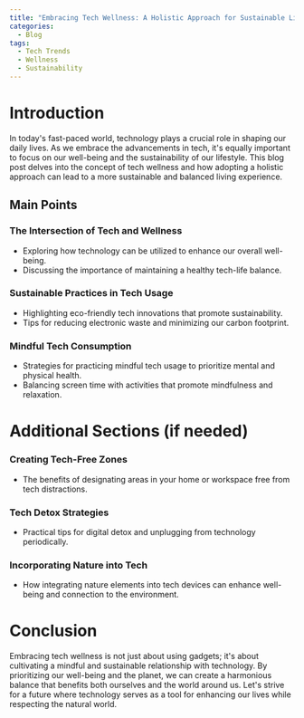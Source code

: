 ```yaml
---
title: "Embracing Tech Wellness: A Holistic Approach for Sustainable Living"
categories:
  - Blog
tags:
  - Tech Trends
  - Wellness
  - Sustainability
---
```


# Introduction
In today's fast-paced world, technology plays a crucial role in shaping our daily lives. As we embrace the advancements in tech, it's equally important to focus on our well-being and the sustainability of our lifestyle. This blog post delves into the concept of tech wellness and how adopting a holistic approach can lead to a more sustainable and balanced living experience.

## Main Points
### The Intersection of Tech and Wellness
- Exploring how technology can be utilized to enhance our overall well-being.
- Discussing the importance of maintaining a healthy tech-life balance.

### Sustainable Practices in Tech Usage
- Highlighting eco-friendly tech innovations that promote sustainability.
- Tips for reducing electronic waste and minimizing our carbon footprint.

### Mindful Tech Consumption
- Strategies for practicing mindful tech usage to prioritize mental and physical health.
- Balancing screen time with activities that promote mindfulness and relaxation.

# Additional Sections (if needed)
### Creating Tech-Free Zones
- The benefits of designating areas in your home or workspace free from tech distractions.

### Tech Detox Strategies
- Practical tips for digital detox and unplugging from technology periodically.

### Incorporating Nature into Tech
- How integrating nature elements into tech devices can enhance well-being and connection to the environment.

# Conclusion
Embracing tech wellness is not just about using gadgets; it's about cultivating a mindful and sustainable relationship with technology. By prioritizing our well-being and the planet, we can create a harmonious balance that benefits both ourselves and the world around us. Let's strive for a future where technology serves as a tool for enhancing our lives while respecting the natural world.
